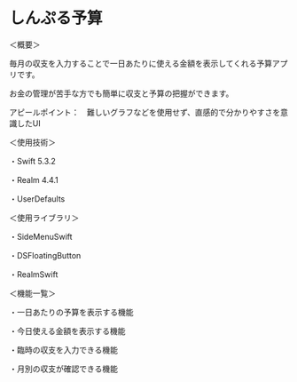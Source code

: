 # しんぷる予算

＜概要＞

毎月の収支を入力することで一日あたりに使える金額を表示してくれる予算アプリです。

お金の管理が苦手な方でも簡単に収支と予算の把握ができます。

アピールポイント：　難しいグラフなどを使用せず、直感的で分かりやすさを意識したUI

＜使用技術＞

・Swift 5.3.2

・Realm 4.4.1

・UserDefaults

＜使用ライブラリ＞

・SideMenuSwift

・DSFloatingButton

・RealmSwift

＜機能一覧＞

・一日あたりの予算を表示する機能

・今日使える金額を表示する機能

・臨時の収支を入力できる機能

・月別の収支が確認できる機能
